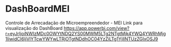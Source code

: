 # DashBoardMEI
Controle de Arrecadação de Microempreendedor - MEI
Link para visualização do DashBoard https://app.powerbi.com/view?r=eyJrIjoiNWIzMDc0OWYtNDQ2YS00MWM5LTg2NTgtMjk4YWQ4YWRhMjg1IiwidCI6IjVlYTcwYWYwLTRjOTgtNDdhOC04YzZiLTg1YjllNTUzZGIxOSJ9
